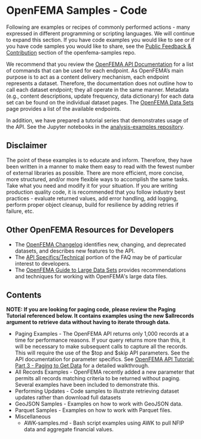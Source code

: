 # OpenFEMA Samples - Code 

Following are examples or recipes of commonly performed actions - many expressed in different programming or scripting languages. We will continue to expand this section. If you have code examples you would like to see or if you have code samples you would like to share, see the [Public Feedback & Contribution](https://github.com/FEMA/openfema-samples/blob/master/CONTRIBUTING.md) section of the openfema-samples repo. 

We recommend that you review the [OpenFEMA API Documentation](https://www.fema.gov/about/openfema/api) for a list of commands that can be used for each endpoint. As OpenFEMA’s main purpose is to act as a content delivery mechanism, each endpoint represents a dataset. Therefore, the documentation does not outline how to call each dataset endpoint; they all operate in the same manner. Metadata (e.g., content descriptions, update frequency, data dictionary) for each data set can be found on the individual dataset pages. The [OpenFEMA Data Sets](https://www.fema.gov/about/openfema/data-sets) page provides a list of the available endpoints.

In addition, we have prepared a tutorial series that demonstrates usage of the API. See the Jupyter notebooks in the [analysis-examples repository](https://github.com/FEMA/openfema-samples/tree/master/analysis-examples).

## Disclaimer
The point of these examples is to educate and inform. Therefore, they have been written in a manner to make them easy to read with the fewest number of external libraries as possible. There are more efficient, more concise, more structured, and/or more flexible ways to accomplish the same tasks. Take what you need and modify it for your situation. If you are writing production quality code, it is recommended that you follow industry best practices - evaluate returned values, add error handling, add logging, perform proper object cleanup, build for resilience by adding retries if failure, etc.

## Other OpenFEMA Resources for Developers

- The [OpenFEMA Changelog](https://www.fema.gov/about/openfema/changelog) identifies new, changing, and deprecated datasets, and describes new features to the API.
- The [API Specifics/Technical](https://www.fema.gov/about/openfema/faq) portion of the FAQ may be of particular interest to developers.
- The [OpenFEMA Guide to Large Data Sets](https://www.fema.gov/about/openfema/working-with-large-data-sets) provides recommendations and techniques for working with OpenFEMA's large data files. 

## Contents

__NOTE: If you are looking for paging code, please review the Paging Tutorial referenced below. It contains examples using the new $allrecords argument to retrieve data without having to iterate through data.__

- Paging Examples - The OpenFEMA API returns only 1,000 records at a time for performance reasons. If your query returns more than this, it will be necessary to make subsequent calls to capture all the records. This will require the use of the $top and $skip API parameters. See the API documentation for parameter specifics. See [OpenFEMA API Tutorial: Part 3 - Paging to Get Data](https://github.com/FEMA/openfema-samples/blob/master/analysis-examples/API_Tutorial_Part_3_PagingToGetData.ipynb) for a detailed walkthrough. 
- All Records Examples - OpenFEMA recently added a new parameter that permits all records matching criteria to be returned without paging. Several examples have been included to demonstrate this.
- Performing Updates - Code samples to illustrate retrieving dataset updates rather than download full datasets
- GeoJSON Samples - Examples on how to work with GeoJSON data.
- Parquet Samples - Examples on how to work with Parquet files.
- Miscellaneous 
  - AWK-samples.md - Bash script examples using AWK to pull NFIP data and aggregate financial values.
